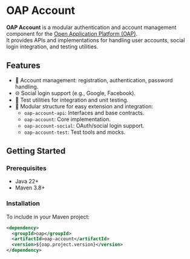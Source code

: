 # OAP Account

**OAP Account** is a modular authentication and account management component for the [Open Application Platform (OAP)](https://github.com/oaplatform/oap).  
It provides APIs and implementations for handling user accounts, social login integration, and testing utilities.

## Features

- 🔐 Account management: registration, authentication, password handling.
- 🌐 Social login support (e.g., Google, Facebook).
- 🧪 Test utilities for integration and unit testing.
- 🧩 Modular structure for easy extension and integration:
    - `oap-account-api`: Interfaces and base contracts.
    - `oap-account`: Core implementation.
    - `oap-account-social`: OAuth/social login support.
    - `oap-account-test`: Test tools and mocks.

## Getting Started

### Prerequisites

- Java 22+
- Maven 3.8+

### Installation

To include in your Maven project:

```xml
<dependency>
  <groupId>oap</groupId>
  <artifactId>oap-account</artifactId>
  <version>${oap.project.version}</version>
</dependency>
